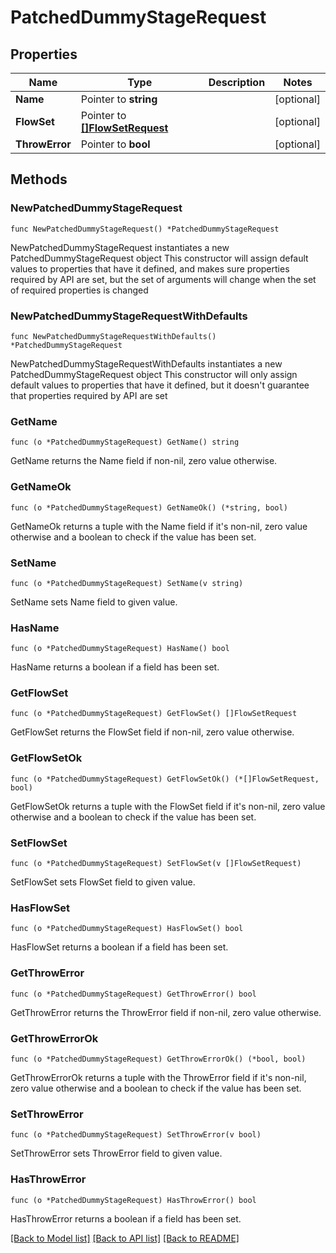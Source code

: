 # PatchedDummyStageRequest

## Properties

Name | Type | Description | Notes
------------ | ------------- | ------------- | -------------
**Name** | Pointer to **string** |  | [optional] 
**FlowSet** | Pointer to [**[]FlowSetRequest**](FlowSetRequest.md) |  | [optional] 
**ThrowError** | Pointer to **bool** |  | [optional] 

## Methods

### NewPatchedDummyStageRequest

`func NewPatchedDummyStageRequest() *PatchedDummyStageRequest`

NewPatchedDummyStageRequest instantiates a new PatchedDummyStageRequest object
This constructor will assign default values to properties that have it defined,
and makes sure properties required by API are set, but the set of arguments
will change when the set of required properties is changed

### NewPatchedDummyStageRequestWithDefaults

`func NewPatchedDummyStageRequestWithDefaults() *PatchedDummyStageRequest`

NewPatchedDummyStageRequestWithDefaults instantiates a new PatchedDummyStageRequest object
This constructor will only assign default values to properties that have it defined,
but it doesn't guarantee that properties required by API are set

### GetName

`func (o *PatchedDummyStageRequest) GetName() string`

GetName returns the Name field if non-nil, zero value otherwise.

### GetNameOk

`func (o *PatchedDummyStageRequest) GetNameOk() (*string, bool)`

GetNameOk returns a tuple with the Name field if it's non-nil, zero value otherwise
and a boolean to check if the value has been set.

### SetName

`func (o *PatchedDummyStageRequest) SetName(v string)`

SetName sets Name field to given value.

### HasName

`func (o *PatchedDummyStageRequest) HasName() bool`

HasName returns a boolean if a field has been set.

### GetFlowSet

`func (o *PatchedDummyStageRequest) GetFlowSet() []FlowSetRequest`

GetFlowSet returns the FlowSet field if non-nil, zero value otherwise.

### GetFlowSetOk

`func (o *PatchedDummyStageRequest) GetFlowSetOk() (*[]FlowSetRequest, bool)`

GetFlowSetOk returns a tuple with the FlowSet field if it's non-nil, zero value otherwise
and a boolean to check if the value has been set.

### SetFlowSet

`func (o *PatchedDummyStageRequest) SetFlowSet(v []FlowSetRequest)`

SetFlowSet sets FlowSet field to given value.

### HasFlowSet

`func (o *PatchedDummyStageRequest) HasFlowSet() bool`

HasFlowSet returns a boolean if a field has been set.

### GetThrowError

`func (o *PatchedDummyStageRequest) GetThrowError() bool`

GetThrowError returns the ThrowError field if non-nil, zero value otherwise.

### GetThrowErrorOk

`func (o *PatchedDummyStageRequest) GetThrowErrorOk() (*bool, bool)`

GetThrowErrorOk returns a tuple with the ThrowError field if it's non-nil, zero value otherwise
and a boolean to check if the value has been set.

### SetThrowError

`func (o *PatchedDummyStageRequest) SetThrowError(v bool)`

SetThrowError sets ThrowError field to given value.

### HasThrowError

`func (o *PatchedDummyStageRequest) HasThrowError() bool`

HasThrowError returns a boolean if a field has been set.


[[Back to Model list]](../README.md#documentation-for-models) [[Back to API list]](../README.md#documentation-for-api-endpoints) [[Back to README]](../README.md)


